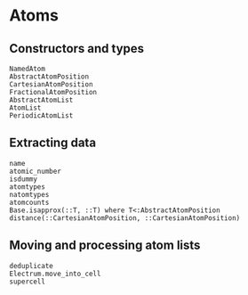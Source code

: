# Atoms

## Constructors and types
```@docs
NamedAtom
AbstractAtomPosition
CartesianAtomPosition
FractionalAtomPosition
AbstractAtomList
AtomList
PeriodicAtomList
```

## Extracting data
```@docs
name
atomic_number
isdummy
atomtypes
natomtypes
atomcounts
Base.isapprox(::T, ::T) where T<:AbstractAtomPosition
distance(::CartesianAtomPosition, ::CartesianAtomPosition)
```

## Moving and processing atom lists
```@docs
deduplicate
Electrum.move_into_cell
supercell
```
